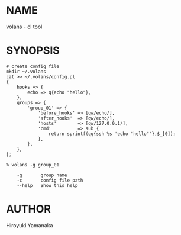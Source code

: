 # NAME

volans - cl tool 

# SYNOPSIS

    # create config file
    mkdir ~/.volans
    cat >> ~/.volans/config.pl
    {
        hooks => {
            echo => q{echo "hello"},
        },
        groups => {
            'group_01' => {
                'before_hooks' => [qw/echo/],
                'after_hooks'  => [qw/echo/],
                'hosts'        => [qw/127.0.0.1/],
                'cmd'          => sub {
                    return sprintf(qq{ssh %s 'echo "hello"'},$_[0]); 
                },
            },
        },
    };
    
    % volans -g group_01 

        -g       group name
        -c       config file path
        --help   Show this help

# AUTHOR

Hiroyuki Yamanaka

